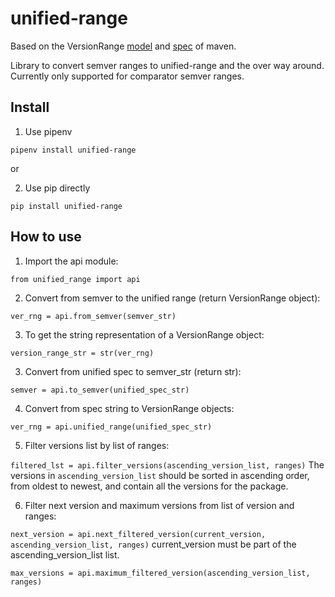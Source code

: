 # unified-range

Based on the VersionRange [model](https://github.com/apache/maven/tree/master/maven-artifact/src/main/java/org/apache/maven/artifact/versioning)
and [spec](https://maven.apache.org/enforcer/enforcer-rules/versionRanges.html) of maven.

Library to convert semver ranges to unified-range and the over way around.
Currently only supported for comparator semver ranges.

## Install
1. Use pipenv

`pipenv install unified-range`

or

2. Use pip directly

`pip install unified-range`

## How to use
1. Import the api module:

`from unified_range import api`

2. Convert from semver to the unified range (return VersionRange object):

`ver_rng = api.from_semver(semver_str)`

3. To get the string representation of a VersionRange object:

`version_range_str = str(ver_rng)`

3. Convert from unified spec to semver_str (return str):

`semver = api.to_semver(unified_spec_str)`

4. Convert from spec string to VersionRange objects:

`ver_rng = api.unified_range(unified_spec_str)`

5. Filter versions list by list of ranges:

`filtered_lst = api.filter_versions(ascending_version_list, ranges)`
The versions in `ascending_version_list` should be sorted in ascending order,
from oldest to newest, and contain all the versions for the package.

6. Filter next version and maximum versions from list of version and ranges:

`next_version = api.next_filtered_version(current_version, ascending_version_list, ranges)`
current_version must be part of the ascending_version_list list.

`max_versions = api.maximum_filtered_version(ascending_version_list, ranges)`


